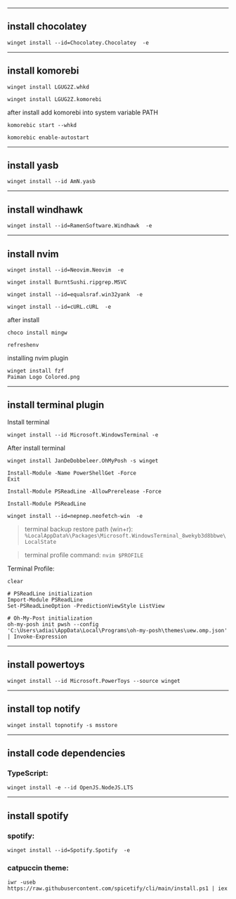 -------------------------------------------------------------------
## install chocolatey

```
winget install --id=Chocolatey.Chocolatey  -e
```

-------------------------------------------------------------------
## install komorebi

```
winget install LGUG2Z.whkd
```
```
winget install LGUG2Z.komorebi
```

after install add komorebi into system variable PATH

```
komorebic start --whkd
```
```
komorebic enable-autostart
```

-------------------------------------------------------------------
## install yasb

```
winget install --id AmN.yasb
```

-------------------------------------------------------------------
## install windhawk

```
winget install --id=RamenSoftware.Windhawk  -e
```

-------------------------------------------------------------------
## install nvim

```
winget install --id=Neovim.Neovim  -e
```
```
winget install BurntSushi.ripgrep.MSVC
```
```
winget install --id=equalsraf.win32yank  -e
```
```
winget install --id=cURL.cURL  -e
```

after install

```
choco install mingw
```
```
refreshenv
```

installing nvim plugin
```
winget install fzf
Paiman Logo Colored.png
```

-------------------------------------------------------------------
## install terminal plugin

Install terminal
```
winget install --id Microsoft.WindowsTerminal -e
```
After install terminal
```
winget install JanDeDobbeleer.OhMyPosh -s winget
```
```
Install-Module -Name PowerShellGet -Force
Exit
```
```
Install-Module PSReadLine -AllowPrerelease -Force
```
```
Install-Module PSReadLine
```
```
winget install --id=nepnep.neofetch-win  -e
```

> terminal backup restore path (win+r): `%LocalAppData%\Packages\Microsoft.WindowsTerminal_8wekyb3d8bbwe\LocalState`

> terminal profile command: `nvim $PROFILE`

Terminal Profile:
```
clear

# PSReadLine initialization
Import-Module PSReadLine
Set-PSReadLineOption -PredictionViewStyle ListView

# Oh-My-Post initialization
oh-my-posh init pwsh --config 'C:\Users\adiai\AppData\Local\Programs\oh-my-posh\themes\uew.omp.json' | Invoke-Expression
```

-------------------------------------------------------------------
## install powertoys

```
winget install --id Microsoft.PowerToys --source winget
```

-------------------------------------------------------------------
## install top notify

```
winget install topnotify -s msstore
```

-------------------------------------------------------------------
## install code dependencies

### TypeScript:
```
winget install -e --id OpenJS.NodeJS.LTS
```

-------------------------------------------------------------------
## install spotify 

### spotify:
```
winget install --id=Spotify.Spotify  -e
```

### catpuccin theme:
```
iwr -useb https://raw.githubusercontent.com/spicetify/cli/main/install.ps1 | iex
```
